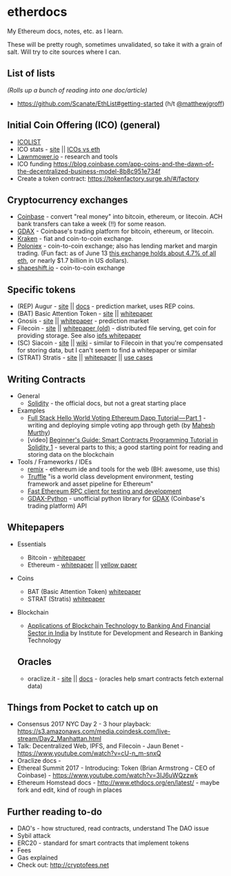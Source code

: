 # etherdocs
My Ethereum docs, notes, etc. as I learn.

These will be pretty rough, sometimes unvalidated, so take it with a grain of salt. Will try to cite sources where I can.

## List of lists
_(Rolls up a bunch of reading into one doc/article)_
* https://github.com/Scanate/EthList#getting-started (h/t [@matthewjgroff](https://twitter.com/matthewjgroff))

## Initial Coin Offering (ICO) (general)
* [ICOLIST](http://icolist.com/)
* ICO stats - [site](https://icostats.com/) || [ICOs vs eth](https://icostats.com/vs-eth)
* [Lawnmower.io](https://lawnmower.io/) - research and tools
* ICO funding https://blog.coinbase.com/app-coins-and-the-dawn-of-the-decentralized-business-model-8b8c951e734f
* Create a token contract: https://tokenfactory.surge.sh/#/factory

## Cryptocurrency exchanges
* [Coinbase](https://coinbase.com) - convert "real money" into bitcoin, ethereum, or litecoin. ACH bank transfers can take a week (!!) for some reason.
* [GDAX](https://gdax.com) - Coinbase's trading platform for bitcoin, ethereum, or litecoin.
* [Kraken](https://www.kraken.com/) - fiat and coin-to-coin exchange.
* [Poloniex](https://poloniex.com) - coin-to-coin exchange; also has lending market and margin trading. (Fun fact: as of June 13
  [this exchange holds about 4.7% of all eth](https://etherscan.io/accounts), or nearly $1.7 billion in US dollars).
* [shapeshift.io](https://shapeshift.io) - coin-to-coin exchange

## Specific tokens
* (REP) Augur - [site](https://augur.net/) || [docs](http://docs.augur.net/#overview) - prediction market, uses REP coins.
* (BAT) Basic Attention Token - [site](https://basicattentiontoken.org/token/) || [whitepaper](https://basicattentiontoken.org/wp-content/uploads/2017/05/BasicAttentionTokenWhitePaper-4.pdf)
* Gnosis - [site](https://gnosis.pm/) || [whitepaper](https://gnosis.pm/resources/default/pdf/gnosis_whitepaper.pdf) - prediction market
* Filecoin - [site](http://filecoin.io/) || [whitepaper (old)](http://filecoin.io/filecoin.pdf) - distributed file serving, get coin for providing storage. See also [ipfs whitepaper](https://github.com/ipfs/papers/raw/master/ipfs-cap2pfs/ipfs-p2p-file-system.pdf)
* (SC) Siacoin - [site](http://sia.tech/) || [wiki](https://siawiki.tech/) - similar to Filecoin in that you're compensated for storing data, but I can't seem to find a whitepaper or similar
* (STRAT) Stratis - [site](http://stratisplatform.com) ||  [whitepaper](https://stratisplatform.com/files/Stratis_Whitepaper.pdf) || [use cases](https://stratisplatform.com/use-cases/)


## Writing Contracts
* General
  * [Solidity](https://solidity.readthedocs.io/en/develop/) - the official docs, but not a great starting place
* Examples
  * [Full Stack Hello World Voting Ethereum Dapp Tutorial — Part 1](https://medium.com/@mvmurthy/full-stack-hello-world-voting-ethereum-dapp-tutorial-part-1-40d2d0d807c2) - writing and deploying simple voting app through geth (by [Mahesh Murthy](https://medium.com/@mvmurthy))
  * [video] [Beginner's Guide: Smart Contracts Programming Tutorial in Solidity 1](https://www.youtube.com/watch?v=R_CiemcFKis) - several parts to this; a good starting point for reading and storing data on the blockchain
* Tools / Frameworks / IDEs
  * [remix](http://ethereum.github.io/remix/) - ethereum ide and tools for the web (BH: awesome, use this)
  * [Truffle](http://truffleframework.com/docs/) "is a world class development environment, testing framework and asset pipeline for Ethereum"
  * [Fast Ethereum RPC client for testing and development](https://github.com/ethereumjs/testrpc)
  * [GDAX-Python](https://github.com/danpaquin/GDAX-Python) - unofficial python library for [GDAX](http://gdax.com) (Coinbase's trading platform) API

## Whitepapers
* Essentials
  * Bitcoin - [whitepaper](https://bitcoin.org/bitcoin.pdf)
  * Ethereum - [whitepaper](https://github.com/ethereum/wiki/wiki/White-Paper) || [yellow paper](http://paper.gavwood.com/)
* Coins
  * BAT (Basic Attention Token)  [whitepaper](https://basicattentiontoken.org/wp-content/uploads/2017/05/BasicAttentionTokenWhitePaper-4.pdf)
  * STRAT (Stratis) [whitepaper](https://stratisplatform.com/files/Stratis_Whitepaper.pdf)
* Blockchain
  * [Applications of Blockchain Technology to Banking And Financial Sector in India](http://idrbt.ac.in/assets/publications/Best%20Practices/BCT.pdf) by Institute for Development and Research in Banking Technology


  ## Oracles
  * oraclize.it - [site](http://www.oraclize.it/) || [docs](http://docs.oraclize.it/) - (oracles help smart contracts fetch external data)

## Things from Pocket to catch up on
* Consensus 2017 NYC Day 2 - 3 hour playback: https://s3.amazonaws.com/media.coindesk.com/live-stream/Day2_Manhattan.html
* Talk: Decentralized Web, IPFS, and Filecoin - Jaun Benet - https://www.youtube.com/watch?v=cU-n_m-snxQ
* Oraclize docs -
* Ethereal Summit 2017 - Introducing: Token (Brian Armstrong - CEO of Coinbase) - https://www.youtube.com/watch?v=3IJ6uWQzzwk
* Ethereum Homstead docs - http://www.ethdocs.org/en/latest/ - maybe fork and edit, kind of rough in places


## Further reading to-do
* DAO's - how structured, read contracts, understand The DAO issue
* Sybil attack
* ERC20 - standard for smart contracts that implement tokens
* Fees
* Gas explained
* Check out: http://cryptofees.net
